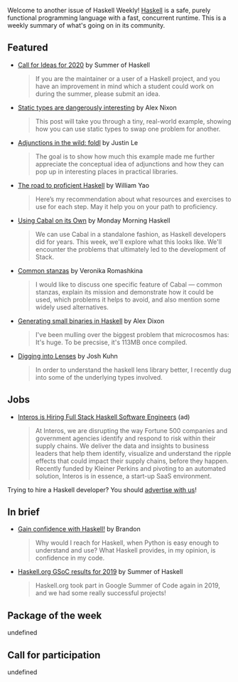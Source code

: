 Welcome to another issue of Haskell Weekly!
[Haskell](https://www.haskell.org) is a safe, purely functional programming language with a fast, concurrent runtime.
This is a weekly summary of what's going on in its community.

## Featured

- [Call for Ideas for 2020](https://summer.haskell.org/news/2020-01-12-call-for-ideas.html) by Summer of Haskell
  > If you are the maintainer or a user of a Haskell project, and you have an improvement in mind which a student could work on during the summer, please submit an idea.

- [Static types are dangerously interesting](https://alexnixon.github.io/2020/01/14/static-types-are-dangerous.html) by Alex Nixon
  > This post will take you through a tiny, real-world example, showing how you can use static types to swap one problem for another.

- [Adjunctions in the wild: foldl](https://blog.jle.im/entry/foldl-adjunction.html) by Justin Le
  > The goal is to show how much this example made me further appreciate the conceptual idea of adjunctions and how they can pop up in interesting places in practical libraries.

- [The road to proficient Haskell](https://williamyaoh.com/posts/2020-01-11-road-to-proficient.html) by William Yao
  > Here’s my recommendation about what resources and exercises to use for each step. May it help you on your path to proficiency.

- [Using Cabal on its Own](https://mmhaskell.com/blog/2020/1/13/using-cabal-on-its-own) by Monday Morning Haskell
  > We can use Cabal in a standalone fashion, as Haskell developers did for years. This week, we'll explore what this looks like. We'll encounter the problems that ultimately led to the development of Stack.

- [Common stanzas](https://vrom911.github.io/blog/common-stanzas) by Veronika Romashkina
  > I would like to discuss one specific feature of Cabal — common stanzas, explain its mission and demonstrate how it could be used, which problems it helps to avoid, and also mention some widely used alternatives.

- [Generating small binaries in Haskell](https://dixonary.co.uk/blog/haskell/small) by Alex Dixon
  > I've been mulling over the biggest problem that microcosmos has: It's huge. To be precsise, it's 113MB once compiled.

- [Digging into Lenses](https://deontologician.com/wiki/lenses/) by Josh Kuhn
  > In order to understand the haskell lens library better, I recently dug into some of the underlying types involved.

## Jobs

- [Interos is Hiring Full Stack Haskell Software Engineers](https://www.interos.ai/careers/#haskell-software-engineer-ii) (ad)
  > At Interos, we are disrupting the way Fortune 500 companies and government agencies identify and respond to risk within their supply chains. We deliver the data and insights to business leaders that help them identify, visualize and understand the ripple effects that could impact their supply chains, before they happen. Recently funded by Kleiner Perkins and pivoting to an automated solution, Interos is in essence, a start-up SaaS environment.

Trying to hire a Haskell developer?
You should [advertise with us](https://haskellweekly.news/advertising.html)!

## In brief

- [Gain confidence with Haskell!](https://cswithbaddrawings.wordpress.com/2020/01/10/gain-confidence-with-haskell/) by Brandon
  > Why would I reach for Haskell, when Python is easy enough to understand and use? What Haskell provides, in my opinion, is confidence in my code.

- [Haskell.org GSoC results for 2019](https://summer.haskell.org/news/2020-01-10-final-results.html) by Summer of Haskell
  > Haskell.org took part in Google Summer of Code again in 2019, and we had some really successful projects!

## Package of the week

undefined

## Call for participation

undefined
